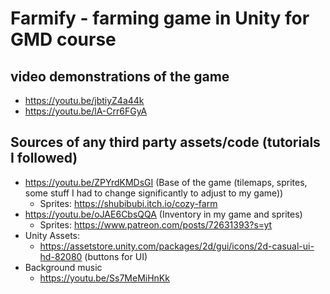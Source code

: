 # Farmify - farming game in Unity for GMD course

## video demonstrations of the game
- https://youtu.be/jbtiyZ4a44k
- https://youtu.be/lA-Crr6FGyA


## Sources of any third party assets/code (tutorials I followed)
- https://youtu.be/ZPYrdKMDsGI (Base of the game (tilemaps, sprites, some stuff I had to change significantly to adjust to my game))
  - Sprites: https://shubibubi.itch.io/cozy-farm
- https://youtu.be/oJAE6CbsQQA (Inventory in my game and sprites)
  - Sprites: https://www.patreon.com/posts/72631393?s=yt
- Unity Assets:
  - https://assetstore.unity.com/packages/2d/gui/icons/2d-casual-ui-hd-82080 (buttons for UI)
- Background music
  - https://youtu.be/Ss7MeMiHnKk
 
